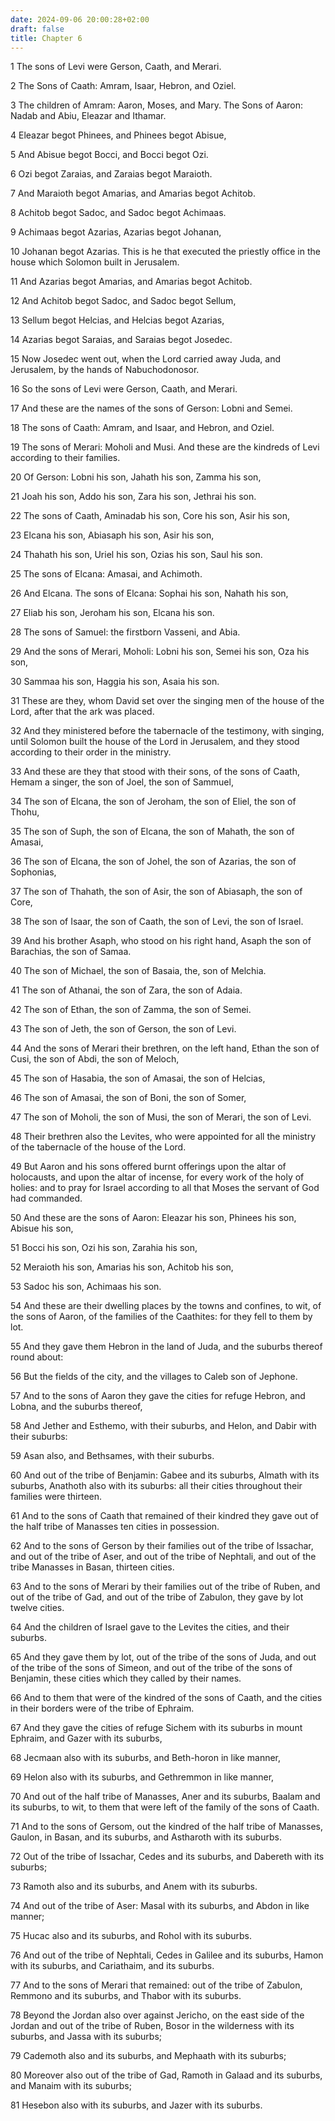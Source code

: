 ```yaml
---
date: 2024-09-06 20:00:28+02:00
draft: false
title: Chapter 6
---
```




1 The sons of Levi were Gerson, Caath, and Merari.

2 The Sons of Caath: Amram, Isaar, Hebron, and Oziel.

3 The children of Amram: Aaron, Moses, and Mary. The Sons of Aaron: Nadab and Abiu, Eleazar and Ithamar.

4 Eleazar begot Phinees, and Phinees begot Abisue,

5 And Abisue begot Bocci, and Bocci begot Ozi.

6 Ozi begot Zaraias, and Zaraias begot Maraioth.

7 And Maraioth begot Amarias, and Amarias begot Achitob.

8 Achitob begot Sadoc, and Sadoc begot Achimaas.

9 Achimaas begot Azarias, Azarias begot Johanan,

10 Johanan begot Azarias. This is he that executed the priestly office in the house which Solomon built in Jerusalem.

11 And Azarias begot Amarias, and Amarias begot Achitob.

12 And Achitob begot Sadoc, and Sadoc begot Sellum,

13 Sellum begot Helcias, and Helcias begot Azarias,

14 Azarias begot Saraias, and Saraias begot Josedec.

15 Now Josedec went out, when the Lord carried away Juda, and Jerusalem, by the hands of Nabuchodonosor.

16 So the sons of Levi were Gerson, Caath, and Merari.

17 And these are the names of the sons of Gerson: Lobni and Semei.

18 The sons of Caath: Amram, and Isaar, and Hebron, and Oziel.

19 The sons of Merari: Moholi and Musi. And these are the kindreds of Levi according to their families.

20 Of Gerson: Lobni his son, Jahath his son, Zamma his son,

21 Joah his son, Addo his son, Zara his son, Jethrai his son.

22 The sons of Caath, Aminadab his son, Core his son, Asir his son,

23 Elcana his son, Abiasaph his son, Asir his son,

24 Thahath his son, Uriel his son, Ozias his son, Saul his son.

25 The sons of Elcana: Amasai, and Achimoth.

26 And Elcana. The sons of Elcana: Sophai his son, Nahath his son,

27 Eliab his son, Jeroham his son, Elcana his son.

28 The sons of Samuel: the firstborn Vasseni, and Abia.

29 And the sons of Merari, Moholi: Lobni his son, Semei his son, Oza his son,

30 Sammaa his son, Haggia his son, Asaia his son.

31 These are they, whom David set over the singing men of the house of the Lord, after that the ark was placed.

32 And they ministered before the tabernacle of the testimony, with singing, until Solomon built the house of the Lord in Jerusalem, and they stood according to their order in the ministry.

33 And these are they that stood with their sons, of the sons of Caath, Hemam a singer, the son of Joel, the son of Sammuel,

34 The son of Elcana, the son of Jeroham, the son of Eliel, the son of Thohu,

35 The son of Suph, the son of Elcana, the son of Mahath, the son of Amasai,

36 The son of Elcana, the son of Johel, the son of Azarias, the son of Sophonias,

37 The son of Thahath, the son of Asir, the son of Abiasaph, the son of Core,

38 The son of Isaar, the son of Caath, the son of Levi, the son of Israel.

39 And his brother Asaph, who stood on his right hand, Asaph the son of Barachias, the son of Samaa.

40 The son of Michael, the son of Basaia, the, son of Melchia.

41 The son of Athanai, the son of Zara, the son of Adaia.

42 The son of Ethan, the son of Zamma, the son of Semei.

43 The son of Jeth, the son of Gerson, the son of Levi.

44 And the sons of Merari their brethren, on the left hand, Ethan the son of Cusi, the son of Abdi, the son of Meloch,

45 The son of Hasabia, the son of Amasai, the son of Helcias,

46 The son of Amasai, the son of Boni, the son of Somer,

47 The son of Moholi, the son of Musi, the son of Merari, the son of Levi.

48 Their brethren also the Levites, who were appointed for all the ministry of the tabernacle of the house of the Lord.

49 But Aaron and his sons offered burnt offerings upon the altar of holocausts, and upon the altar of incense, for every work of the holy of holies: and to pray for Israel according to all that Moses the servant of God had commanded.

50 And these are the sons of Aaron: Eleazar his son, Phinees his son, Abisue his son,

51 Bocci his son, Ozi his son, Zarahia his son,

52 Meraioth his son, Amarias his son, Achitob his son,

53 Sadoc his son, Achimaas his son.

54 And these are their dwelling places by the towns and confines, to wit, of the sons of Aaron, of the families of the Caathites: for they fell to them by lot.

55 And they gave them Hebron in the land of Juda, and the suburbs thereof round about:

56 But the fields of the city, and the villages to Caleb son of Jephone.

57 And to the sons of Aaron they gave the cities for refuge Hebron, and Lobna, and the suburbs thereof,

58 And Jether and Esthemo, with their suburbs, and Helon, and Dabir with their suburbs:

59 Asan also, and Bethsames, with their suburbs.

60 And out of the tribe of Benjamin: Gabee and its suburbs, Almath with its suburbs, Anathoth also with its suburbs: all their cities throughout their families were thirteen.

61 And to the sons of Caath that remained of their kindred they gave out of the half tribe of Manasses ten cities in possession.

62 And to the sons of Gerson by their families out of the tribe of Issachar, and out of the tribe of Aser, and out of the tribe of Nephtali, and out of the tribe Manasses in Basan, thirteen cities.

63 And to the sons of Merari by their families out of the tribe of Ruben, and out of the tribe of Gad, and out of the tribe of Zabulon, they gave by lot twelve cities.

64 And the children of Israel gave to the Levites the cities, and their suburbs.

65 And they gave them by lot, out of the tribe of the sons of Juda, and out of the tribe of the sons of Simeon, and out of the tribe of the sons of Benjamin, these cities which they called by their names.

66 And to them that were of the kindred of the sons of Caath, and the cities in their borders were of the tribe of Ephraim.

67 And they gave the cities of refuge Sichem with its suburbs in mount Ephraim, and Gazer with its suburbs,

68 Jecmaan also with its suburbs, and Beth-horon in like manner,

69 Helon also with its suburbs, and Gethremmon in like manner,

70 And out of the half tribe of Manasses, Aner and its suburbs, Baalam and its suburbs, to wit, to them that were left of the family of the sons of Caath.

71 And to the sons of Gersom, out the kindred of the half tribe of Manasses, Gaulon, in Basan, and its suburbs, and Astharoth with its suburbs.

72 Out of the tribe of Issachar, Cedes and its suburbs, and Dabereth with its suburbs;

73 Ramoth also and its suburbs, and Anem with its suburbs.

74 And out of the tribe of Aser: Masal with its suburbs, and Abdon in like manner;

75 Hucac also and its suburbs, and Rohol with its suburbs.

76 And out of the tribe of Nephtali, Cedes in Galilee and its suburbs, Hamon with its suburbs, and Cariathaim, and its suburbs.

77 And to the sons of Merari that remained: out of the tribe of Zabulon, Remmono and its suburbs, and Thabor with its suburbs.

78 Beyond the Jordan also over against Jericho, on the east side of the Jordan and out of the tribe of Ruben, Bosor in the wilderness with its suburbs, and Jassa with its suburbs;

79 Cademoth also and its suburbs, and Mephaath with its suburbs;

80 Moreover also out of the tribe of Gad, Ramoth in Galaad and its suburbs, and Manaim with its suburbs;

81 Hesebon also with its suburbs, and Jazer with its suburbs.

